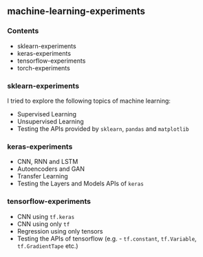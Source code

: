 ## machine-learning-experiments

### Contents

* sklearn-experiments
* keras-experiments
* tensorflow-experiments
* torch-experiments

### sklearn-experiments

I tried to explore the following topics of machine learning:

* Supervised Learning
* Unsupervised Learning
* Testing the APIs provided by ```sklearn```, ```pandas``` and ```matplotlib```

### keras-experiments

* CNN, RNN and LSTM
* Autoencoders and GAN
* Transfer Learning
* Testing the Layers and Models APIs of ```keras```

### tensorflow-experiments

* CNN using ```tf.keras```
* CNN using only ```tf```
* Regression using only tensors
* Testing the APIs of tensorflow
(e.g. - ```tf.constant```, ```tf.Variable```, ```tf.GradientTape``` etc.)
